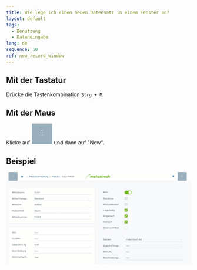 ```yaml
---
title: Wie lege ich einen neuen Datensatz in einem Fenster an?
layout: default
tags:
  - Benutzung
  - Dateneingabe
lang: de
sequence: 10
ref: new_record_window
---
```



## Mit der Tastatur
Drücke die Tastenkombination `Strg + M`.

## Mit der Maus
Klicke auf ![](assets/Neuen_Datensatz_Webui-4273e.png)
und dann auf "New".
<br>

## Beispiel

 ![](assets/neuerdatensatzfenster.gif)
